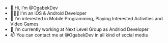 - 👋 Hi, I’m @OgabekDev
- 👨🏻‍💻 I'm an iOS & Android Developer
- 👀 I’m interested in Mobile Programming, Playing Interested Activities and Video Games
- 🌱 I’m currently working at Next Level Group as Andriod Developer
- 📫 You can contact me at @OgabekDev in all kind of social media

<!---
OgabekDev/OgabekDev is a ✨ special ✨ repository because its `README.md` (this file) appears on your GitHub profile.
You can click the Preview link to take a look at your changes.
--->
